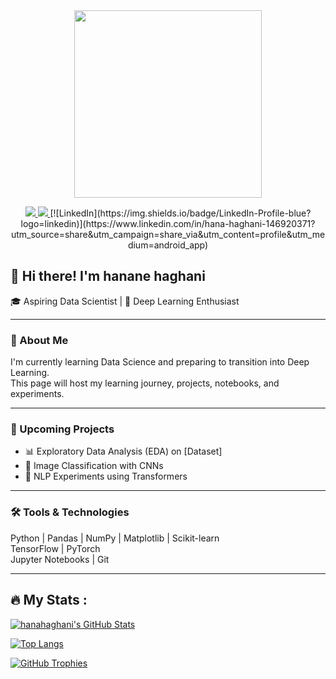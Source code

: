 <div align="center">
  <img src="https://media.giphy.com/media/M9gbBd9nbDrOTu1Mqx/giphy.gif" width="300"/>
</div>

<p align="center">
  <a href="https://t.me/hanahaghani">
    <img src="https://img.shields.io/badge/Telegram-2CA5E0?style=for-the-badge&logo=telegram&logoColor=white" />
  </a>
  <a href="mailto:haghanihana80@gmail.com">
    <img src="https://img.shields.io/badge/Email-D14836?style=for-the-badge&logo=gmail&logoColor=white" />
  </a>
[![LinkedIn](https://img.shields.io/badge/LinkedIn-Profile-blue?logo=linkedin)](https://www.linkedin.com/in/hana-haghani-146920371?utm_source=share&utm_campaign=share_via&utm_content=profile&utm_medium=android_app)
</p>


## 👋 Hi there! I'm hanane haghani  
🎓 Aspiring Data Scientist | 🚀 Deep Learning Enthusiast  

---

### 🧠 About Me  
I'm currently learning Data Science and preparing to transition into Deep Learning.  
This page will host my learning journey, projects, notebooks, and experiments.

---

### 📂 Upcoming Projects  
- 📊 Exploratory Data Analysis (EDA) on [Dataset]  
- 🤖 Image Classification with CNNs  
- 🧠 NLP Experiments using Transformers  

---

### 🛠️ Tools & Technologies  
Python | Pandas | NumPy | Matplotlib | Scikit-learn  
TensorFlow | PyTorch  
Jupyter Notebooks | Git  

---

## 🔥 My Stats :  

[![hanahaghani's GitHub Stats](https://github-readme-stats.vercel.app/api?username=hanahaghani&show_icons=true&theme=tokyonight)](https://github.com/hanahaghani)

[![Top Langs](https://github-readme-stats.vercel.app/api/top-langs/?username=hanahaghani&layout=compact&theme=tokyonight)](https://github.com/hanahaghani)

[![GitHub Trophies](https://github-profile-trophy.vercel.app/?username=hanahaghani&theme=tokyonight&margin-w=15)](https://github.com/hanahaghani)


